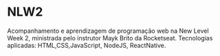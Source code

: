 # NLW2
Acompanhamento e aprendizagem  de programação web na New Level Week 2, ministrada pelo instrutor Mayk Brito da Rocketseat.  Tecnologias aplicadas: HTML,CSS,JavaScript, NodeJS, ReactNative.
